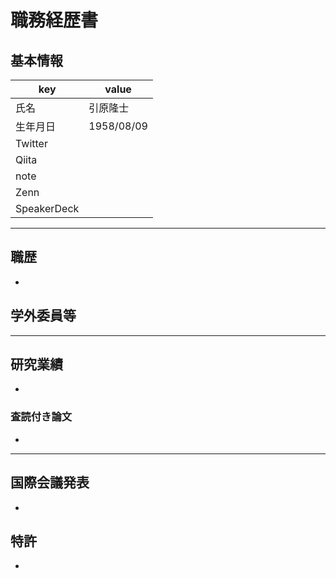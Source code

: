 # 職務経歴書

## 基本情報

|key|value|
|---|---|
|氏名|引原隆士|
|生年月日|1958/08/09|
|Twitter||
|Qiita||
|note||
|Zenn||
|SpeakerDeck||

---

## 職歴

- 
## 学外委員等

---

## 研究業績

- 

### 査読付き論文

- 

---

## 国際会議発表

- 

## 特許

- 
